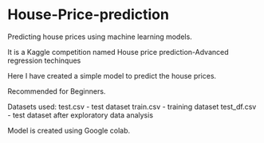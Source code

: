 # House-Price-prediction
Predicting house prices using machine learning models.

It is a Kaggle competition named House price prediction-Advanced regression techinques

Here I have created a simple model to predict the house prices. 

Recommended for Beginners.


Datasets used:
  test.csv - test dataset 
  train.csv - training dataset
  test_df.csv - test dataset after exploratory data analysis


Model is created using Google colab.
